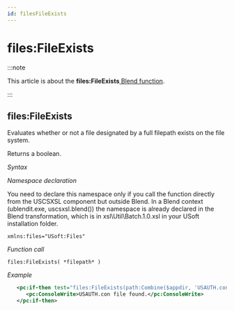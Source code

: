 ```yaml
---
id: filesFileExists
---
```


# files:FileExists




:::note

This article is about the **files:FileExists**[ Blend function](/docs/Repositories/Blend_functions).

:::

## **files:FileExists**

Evaluates whether or not a file designated by a full filepath exists on the file system.

Returns a boolean.

*Syntax*

*Namespace declaration*

You need to declare this namespace only if you call the function directly from the USCSXSL component but outside Blend. In a Blend context (ublendit.exe, uscsxsl.blend()) the namespace is already declared in the Blend transformation, which is in xsl\\Util\\Batch.1.0.xsl in your USoft installation folder.

```
xmlns:files="USoft:Files"
```

*Function call*

```
files:FileExists( *filepath* )
```

*Example*

```xml
   <pc:if-then test="files:FileExists(path:Combine($appdir, 'USAUTH.con'))">
      <pc:ConsoleWrite>USAUTH.con file found.</pc:ConsoleWrite>
   </pc:if-then>
```

 